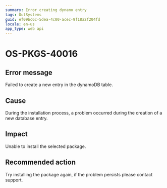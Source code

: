 ```yaml
---
summary: Error creating dynamo entry
tags: OutSystems
guid: ef09bc6c-5dea-4c00-acec-9f18a2f204fd
locale: en-us
app_type: web api
---
```


# OS-PKGS-40016

## Error message

Failed to create a new entry in the dynamoDB table.

## Cause

During the installation process, a problem occurred during the creation of a new database entry. 

## Impact

Unable to install the selected package.

## Recommended action

Try installing the package again, if the problem persists please contact support.
